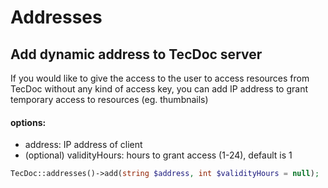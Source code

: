 # Addresses

## Add dynamic address to TecDoc server

If you would like to give the access to the user to access resources from TecDoc without any kind of access key, you can add IP address to grant temporary access to resources (eg. thumbnails)


#### options:
- address: IP address of client
- (optional) validityHours: hours to grant access (1-24), default is 1


```php
TecDoc::addresses()->add(string $address, int $validityHours = null);
```